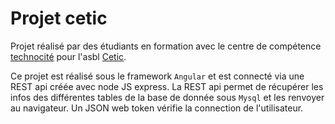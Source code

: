 # Projet cetic

Projet réalisé par des étudiants en formation avec le centre de compétence [technocité](http://www.technocite.be/) pour l'asbl [Cetic](https://www.cetic.be/).

Ce projet est réalisé sous le framework `Angular` et est connecté via une REST api créée avec node JS express. La REST api permet de récupérer les infos des différentes tables de la  base de donnée sous `Mysql` et les renvoyer au navigateur. Un JSON web token vérifie la connection de l'utilisateur.

